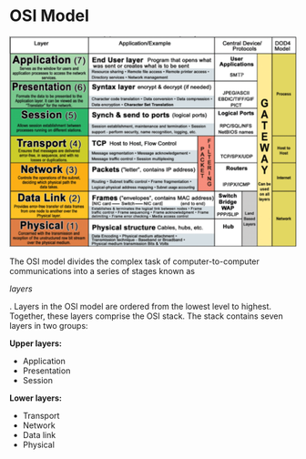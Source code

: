 # OSI Model

![](../../.gitbook/assets/osi.PNG)

The OSI model divides the complex task of computer-to-computer communications into a series of stages known as 

_layers_

. Layers in the OSI model are ordered from ​the lowest level to highest. Together, these layers comprise the OSI stack. The stack contains seven layers in two groups:

**Upper layers:**

* Application
* Presentation
* Session

**Lower layers:**

* Transport
* Network
* Data link
* Physical

